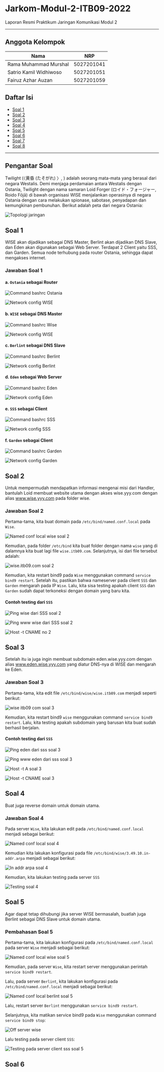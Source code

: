 # Jarkom-Modul-2-ITB09-2022
Laporan Resmi Praktikum Jaringan Komunikasi Modul 2

---

## Anggota Kelompok
Nama | NRP
--- | ---
Rama Muhammad Murshal | 5027201041
Satrio Kamil Widhiwoso | 5027201051
Fairuz Azhar Auzan | 5027201059

## Daftar Isi
- [Soal 1](#soal-1)
- [Soal 2](#soal-2)
- [Soal 3](#soal-3)
- [Soal 4](#soal-4)
- [Soal 5](#soal-5)
- [Soal 6](#soal-6)
- [Soal 7](#soal-7)
- [Soal 8](#soal-8)

---

## Pengantar Soal
Twilight (〈黄昏 (たそがれ) 〉, <Tasogare>) adalah seorang mata-mata yang berasal dari negara Westalis. Demi menjaga perdamaian antara Westalis dengan Ostania, Twilight dengan nama samaran Loid Forger (ロイド・フォージャー, Roido Fōjā) di bawah organisasi WISE menjalankan operasinya di negara Ostania dengan cara melakukan spionase, sabotase, penyadapan dan kemungkinan pembunuhan. Berikut adalah peta dari negara Ostania:

![Topologi jaringan](./images/topologi.png)

## Soal 1
WISE akan dijadikan sebagai DNS Master, Berlint akan dijadikan DNS Slave, dan Eden akan digunakan sebagai Web Server. Terdapat 2 Client yaitu SSS, dan Garden. Semua node terhubung pada router Ostania, sehingga dapat mengakses internet.

### Jawaban Soal 1
#### a. `Ostania` sebagai Router
![Command bashrc Ostania](./images/soal-1/a-ostania-bashrc.PNG)

![Network config WISE](./images/soal-1/a-ostania-network.PNG)

#### b. `WISE` sebagai DNS Master
![Command bashrc Wise](./images/soal-1/b-wise-bashrc.PNG)

![Network config WISE](./images/soal-1/a-wise-network.PNG)

#### c. `Berlint` sebagai DNS Slave
![Command bashrc Berlint](./images/soal-1/c-berlint-bashrc.PNG)

![Network config Berlint](./images/soal-1/c-berlint-network.PNG)

#### d. `Eden` sebagai Web Server
![Command bashrc Eden](./images/soal-1/d-eden-bashrc.PNG)

![Network config Eden](./images/soal-1/d-eden-network.PNG)

#### e. `SSS` sebagai Client
![Command bashrc SSS](./images/soal-1/e-sss-bashrc.PNG)

![Network config SSS](./images/soal-1/e-sss-network.PNG)

#### f. `Garden` sebagai Client
![Command bashrc Garden](./images/soal-1/f-garden-bashrc.PNG)

![Network config Garden](./images/soal-1/f-garden-network.PNG)

## Soal 2
Untuk mempermudah mendapatkan informasi mengenai misi dari Handler, bantulah Loid membuat website utama dengan akses wise.yyy.com dengan alias www.wise.yyy.com pada folder wise.

### Jawaban Soal 2
Pertama-tama, kita buat domain pada `/etc/bind/named.conf.local` pada `Wise`.

![Named conf local wise soal 2](./images/soal-2/a-named-conf-local.PNG)

Kemudian, pada folder `/etc/bind` kita buat folder dengan nama `wise` yang di dalamnya kita buat lagi file `wise.itb09.com`. Selanjutnya, isi dari file tersebut adalah:

![wise.itb09.com soal 2](./images/soal-2/b-wise-itb09-com.PNG)

Kemudian, kita restart bind9 pada `Wise` menggunakan command `service bind9 restart`. Setelah itu, pastikan bahwa nameserver pada client `SSS` dan `Garden` mengarah pada IP `Wise`. Lalu, kita sisa testing apakah client `SSS` dan `Garden` sudah dapat terkoneksi dengan domain yang baru kita.

#### Contoh testing dari `SSS`

![Ping wise dari SSS soal 2](./images/soal-2/c-ping-sss-wise.PNG)

![Ping www wise dari SSS soal 2](./images/soal-2/d-ping-sss-www-wise.PNG)

![Host -t CNAME no 2](./images/soal-2/g-host-t-cname-sss.PNG)

## Soal 3
Setelah itu ia juga ingin membuat subdomain eden.wise.yyy.com dengan alias www.eden.wise.yyy.com yang diatur DNS-nya di WISE dan mengarah ke Eden.

### Jawaban Soal 3
Pertama-tama, kita edit file `/etc/bind/wise/wise.itb09.com` menjadi seperti berikut:

![wise itb09 com soal 3](./images/soal-3/a-wise-itb09-com.PNG)

Kemudian, kita restart bind9 `wise` menggunakan command `service bind9 restart`. Lalu, kita testing apakah subdomain yang barusan kita buat sudah berhasil berjalan.

#### Contoh testing dari `SSS`

![Ping eden dari sss soal 3](./images/soal-3/b-ping-eden.PNG)

![Ping www eden dari sss soal 3](./images/soal-3/c-ping-www-eden.PNG)

![Host -t A soal 3](./images/soal-3/d-host-t-a-cname.PNG)

![Host -t CNAME soal 3](./images/soal-3/e-host-t-cname.PNG)

## Soal 4
Buat juga reverse domain untuk domain utama.

### Jawaban Soal 4
Pada server `Wise`, kita lakukan edit pada `/etc/bind/named.conf.local` menjadi sebagai berikut:

![Named conf local soal 4](./images/soal-4/a-named-conf-local.PNG)

Kemudian kita lakukan konfigurasi pada file `/etc/bind/wise/3.49.10.in-addr.arpa` menjadi sebagai berikut:

![In addr arpa soal 4](./images/soal-4/b-in-addr-arpa.PNG)

Kemudian, kita lakukan testing pada server `SSS`

![Testing soal 4](./images/soal-4/c-testing.PNG)

## Soal 5
Agar dapat tetap dihubungi jika server WISE bermasalah, buatlah juga Berlint sebagai DNS Slave untuk domain utama.

### Pembahasan Soal 5
Pertama-tama, kita lakukan konfigurasi pada `/etc/bind/named.conf.local` pada server `Wise` menjadi sebagai berikut:

![Named conf local wise soal 5](./images/soal-5/a-name-conf-local-wise.PNG)

Kemudian, pada server `Wise`, kita restart server menggunakan perintah `service bind9 restart`.

Lalu, pada server `Berlint`, kita lakukan konfigurasi pada `/etc/bind/named.conf.local` menjadi sebagai berikut:

![Named conf local berlint soal 5](./images/soal-5/b-name-conf-local-berlint.PNG)

Lalu, restart server `Berlint` menggunakan `service bind9 restart`.

Selanjutnya, kita matikan service bind9 pada `Wise` menggunakan command `service bind9 stop`:

![Off server wise](./images/soal-5/c-off-wise.PNG)

Lalu testing pada server client `SSS`:

![Testing pada server client sss soal 5](./images/soal-5/d-testing-from-wise.PNG)

## Soal 6
